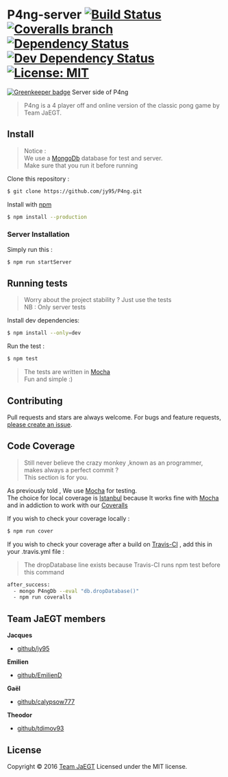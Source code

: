 # P4ng-server [![Build Status](https://img.shields.io/travis/jy95/P4ng-server.svg)](https://travis-ci.org/jy95/P4ng-server)  [![Coveralls branch](https://img.shields.io/coveralls/jy95/P4ng-server/master.svg)](https://coveralls.io/github/jy95/P4ng-server?branch=master) [![Dependency Status](https://img.shields.io/david/jy95/P4ng-server.svg)](https://david-dm.org/jy95/P4ng-server)  [![Dev Dependency Status](https://img.shields.io/david/dev/jy95/P4ng-server.svg)](https://david-dm.org/jy95/P4ng-server?type=dev) [![License: MIT](https://img.shields.io/badge/License-MIT-yellow.svg)](https://opensource.org/licenses/MIT)

[![Greenkeeper badge](https://badges.greenkeeper.io/jy95/P4ng-server.svg)](https://greenkeeper.io/)
Server side of P4ng

> P4ng is a 4 player off and online version of the classic pong game by Team JaEGT.

## Install

> Notice :  
> We use a [MongoDb](https://www.mongodb.com) database for test and server.  
> Make sure that you run it before running

Clone this repository :

```sh
$ git clone https://github.com/jy95/P4ng.git
```
Install with [npm](https://www.npmjs.com/)
```sh
$ npm install --production
```

### Server Installation

Simply run this :

```sh
$ npm run startServer
```

## Running tests

> Worry about the project stability ? Just use the tests  
> NB :  Only server tests

Install dev dependencies:

```sh
$ npm install --only=dev
```

Run the test :

```sh
$ npm test
```
> The tests are written in [Mocha](https://mochajs.org/)  
> Fun and simple :)

## Contributing

Pull requests and stars are always welcome. For bugs and feature requests, [please create an issue](https://github.com/jy95/P4ng/issues).

## Code Coverage
> Still never believe the crazy monkey ,known as an programmer, makes always a perfect commit ?  
> This section is for you.

As previously told , We use [Mocha](https://mochajs.org/) for testing.  
The choice for local coverage is [Istanbul](https://github.com/gotwarlost/istanbul) because It works fine with [Mocha](https://mochajs.org/) and in addiction to work with our [Coveralls](https://coveralls.io/github/jy95/P4ng?branch=master)

If you wish to check your coverage locally :

```sh
$ npm run cover
```

If you wish to check your coverage after a build on [Travis-CI](https://travis-ci.org/jy95/P4ng) , add this in your .travis.yml file :
> The dropDatabase line exists because Travis-CI runs npm test before this command

```sh
after_success:
  - mongo P4ngDb --eval "db.dropDatabase()"
  - npm run coveralls
```

## Team JaEGT members

**Jacques**

* [github/jy95](https://github.com/jy95)

**Emilien**

* [github/EmilienD](https://github.com/EmilienD)

**Gaël**

* [github/calypsow777](https://github.com/calypsow777)

**Theodor**

* [github/tdimov93](https://github.com/tdimov93)

## License

Copyright © 2016 [Team JaEGT](https://github.com/jy95/P4ng)
Licensed under the MIT license.
